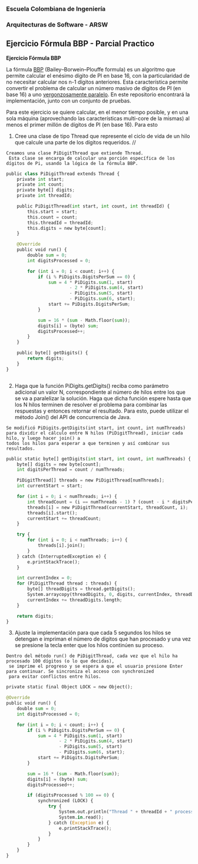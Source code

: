 
### Escuela Colombiana de Ingeniería
### Arquitecturas de Software - ARSW
## Ejercicio Fórmula BBP - Parcial Practico


**Ejercicio Fórmula BBP**

La fórmula [BBP](https://en.wikipedia.org/wiki/Bailey%E2%80%93Borwein%E2%80%93Plouffe_formula) (Bailey–Borwein–Plouffe formula) es un algoritmo que permite calcular el enésimo dígito de PI en base 16, con la particularidad de no necesitar calcular nos n-1 dígitos anteriores. Esta característica permite convertir el problema de calcular un número masivo de dígitos de PI (en base 16) a uno [vergonzosamente paralelo](https://en.wikipedia.org/wiki/Embarrassingly_parallel). En este repositorio encontrará la implementación, junto con un conjunto de pruebas. 

Para este ejercicio se quiere calcular, en el menor tiempo posible, y en una sola máquina (aprovechando las características multi-core de la mismas) al menos el primer millón de dígitos de PI (en base 16). Para esto

1. Cree una clase de tipo Thread que represente el ciclo de vida de un hilo que calcule una parte de los dígitos requeridos.
//
```text
Creamos una clase PiDigitThread que extiende Thread.
 Esta clase se encarga de calcular una porción específica de los dígitos de Pi, usando la lógica de la fórmula BBP.
```
```python
public class PiDigitThread extends Thread {
    private int start;
    private int count;
    private byte[] digits;
    private int threadId;

    public PiDigitThread(int start, int count, int threadId) {
        this.start = start;
        this.count = count;
        this.threadId = threadId;
        this.digits = new byte[count];
    }

    @Override
    public void run() {
        double sum = 0;
        int digitsProcessed = 0;

        for (int i = 0; i < count; i++) {
            if (i % PiDigits.DigitsPerSum == 0) {
                sum = 4 * PiDigits.sum(1, start)
                        - 2 * PiDigits.sum(4, start)
                        - PiDigits.sum(5, start)
                        - PiDigits.sum(6, start);
                start += PiDigits.DigitsPerSum;
            }

            sum = 16 * (sum - Math.floor(sum));
            digits[i] = (byte) sum;
            digitsProcessed++;
        }
    }

    public byte[] getDigits() {
        return digits;
    }
}

```
```text
```


2. Haga que la función PiDigits.getDigits() reciba como parámetro adicional un valor N, correspondiente al número de hilos entre los que se va a paralelizar la solución. Haga que dicha función espere hasta que los N hilos terminen de resolver el problema para combinar las respuestas y entonces retornar el resultado. Para esto, puede utilizar el método Join() del API de concurrencia de Java.
```text
Se modificó PiDigits.getDigits(int start, int count, int numThreads)
para dividir el cálculo entre N hilos (PiDigitThread), iniciar cada hilo, y luego hacer join() a
todos los hilos para esperar a que terminen y así combinar sus resultados.
```
```python
public static byte[] getDigits(int start, int count, int numThreads) {
    byte[] digits = new byte[count];
    int digitsPerThread = count / numThreads;

    PiDigitThread[] threads = new PiDigitThread[numThreads];
    int currentStart = start;

    for (int i = 0; i < numThreads; i++) {
        int threadCount = (i == numThreads - 1) ? (count - i * digitsPerThread) : digitsPerThread;
        threads[i] = new PiDigitThread(currentStart, threadCount, i);
        threads[i].start();
        currentStart += threadCount;
    }

    try {
        for (int i = 0; i < numThreads; i++) {
            threads[i].join();
        }
    } catch (InterruptedException e) {
        e.printStackTrace();
    }

    int currentIndex = 0;
    for (PiDigitThread thread : threads) {
        byte[] threadDigits = thread.getDigits();
        System.arraycopy(threadDigits, 0, digits, currentIndex, threadDigits.length);
        currentIndex += threadDigits.length;
    }

    return digits;
}
```
 
3. Ajuste la implementación para que cada 5 segundos los hilos se detengan e impriman el número de digitos que han procesado y una vez se presione la tecla enter que los hilos continúen su proceso.
```text
Dentro del método run() de PiDigitThread, cada vez que el hilo ha procesado 100 dígitos (o lo que decidas),
 se imprime el progreso y se espera a que el usuario presione Enter para continuar. Se sincroniza el acceso con synchronized
 para evitar conflictos entre hilos.
```
```python
private static final Object LOCK = new Object();

@Override
public void run() {
    double sum = 0;
    int digitsProcessed = 0;

    for (int i = 0; i < count; i++) {
        if (i % PiDigits.DigitsPerSum == 0) {
            sum = 4 * PiDigits.sum(1, start)
                    - 2 * PiDigits.sum(4, start)
                    - PiDigits.sum(5, start)
                    - PiDigits.sum(6, start);
            start += PiDigits.DigitsPerSum;
        }

        sum = 16 * (sum - Math.floor(sum));
        digits[i] = (byte) sum;
        digitsProcessed++;

        if (digitsProcessed % 100 == 0) {
            synchronized (LOCK) {
                try {
                    System.out.println("Thread " + threadId + " processed " + digitsProcessed + " digits. Press Enter to continue.");
                    System.in.read();
                } catch (Exception e) {
                    e.printStackTrace();
                }
            }
        }
    }
}
```
